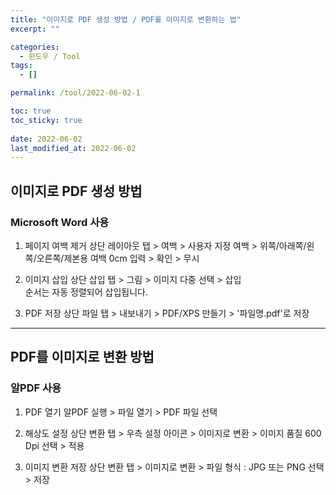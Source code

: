 ```yaml
---
title: "이미지로 PDF 생성 방법 / PDF를 이미지로 변환하는 법"
excerpt: ""

categories:
  - 윈도우 / Tool
tags:
  - []

permalink: /tool/2022-06-02-1

toc: true
toc_sticky: true
 
date: 2022-06-02
last_modified_at: 2022-06-02
---
```


## 이미지로 PDF 생성 방법

### Microsoft Word 사용

1. 페이지 여백 제거
상단 레이아웃 탭 > 여백 > 사용자 지정 여백 > 위쪽/아래쪽/왼쪽/오른쪽/제본용 여백 0cm 입력 > 확인 > 무시

2. 이미지 삽입
상단 삽입 탭 > 그림 > 이미지 다중 선택 > 삽입  
순서는 자동 정렬되어 삽입됩니다.

3. PDF 저장
상단 파일 탭 > 내보내기 > PDF/XPS 만들기 > '파일명.pdf'로 저장

---

## PDF를 이미지로 변환 방법

### 알PDF 사용

1. PDF 열기
알PDF 실행 > 파일 열기 > PDF 파일 선택

2. 해상도 설정
상단 변환 탭 > 우측 설정 아이콘 > 이미지로 변환 > 이미지 품질 600 Dpi 선택 > 적용

3. 이미지 변환 저장
상단 변환 탭 > 이미지로 변환 > 파일 형식 : JPG 또는 PNG 선택 > 저장
